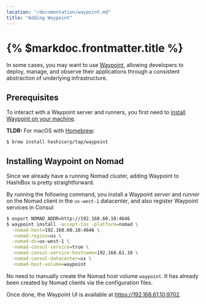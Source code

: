 ```yaml
---
location: "/documentation/waypoint.md"
title: "Adding Waypoint"
---
```


# {% $markdoc.frontmatter.title %}

In some cases, you may want to use [Waypoint](https://www.waypointproject.io/),
allowing developers to deploy, manage, and observe their applications through a
consistent abstraction of underlying infrastructure.

## Prerequisites

To interact with a Waypoint server and runners, you first need to [install Waypoint
on your machine](https://learn.hashicorp.com/tutorials/waypoint/get-started-install).

**TLDR:** For macOS with [Homebrew](https://brew.sh/):

```bash
$ brew install hashicorp/tap/waypoint
```

## Installing Waypoint on Nomad

Since we already have a running Nomad cluster, adding Waypoint to HashiBox is
pretty straightforward.

By running the following command, you install a Waypoint *server* and *runner*
on the Nomad client in the `us-west-1` datacenter, and also register Waypoint
services in Consul:

```bash
$ export NOMAD_ADDR=http://192.168.60.10:4646
$ waypoint install -accept-tos -platform=nomad \
  -nomad-host=192.168.60.10:4646 \
  -nomad-region=us \
  -nomad-dc=us-west-1 \
  -nomad-consul-service=true \
  -nomad-consul-service-hostname=192.168.61.10 \
  -nomad-consul-datacenter=us \
  -nomad-host-volume=waypoint
```

No need to manually create the Nomad host volume `waypoint`. It has already been
created by Nomad clients via the configuration files.

Once done, the Waypoint UI is available at <https://192.168.61.10:9702>.
